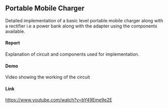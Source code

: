 ## Portable Mobile Charger
Detailed implementation of a basic level portable mobile charger along with a rectifier i.e a power bank along with the adapter using the components available.

#### Report
Explanation of circuit and components used for implementation.

#### Demo 
Video showing the working of the circuit

#### Link
https://www.youtube.com/watch?v=bY49Eme9e2E
